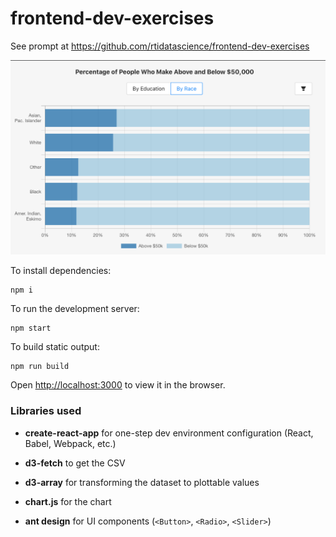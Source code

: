 # frontend-dev-exercises

See prompt at https://github.com/rtidatascience/frontend-dev-exercises

![alt text](https://github.com/rjruizes/frontend-dev-exercises/blob/master/screenshot.png?raw=true)

To install dependencies:

```
npm i
```

To run the development server:

```
npm start
```

To build static output:

```
npm run build
```

Open [http://localhost:3000](http://localhost:3000) to view it in the browser.

### Libraries used

* **create-react-app** for one-step dev environment configuration (React, Babel, Webpack, etc.)

* **d3-fetch** to get the CSV

* **d3-array** for transforming the dataset to plottable values

* **chart.js** for the chart

* **ant design** for UI components (`<Button>`, `<Radio>`, `<Slider>`)
